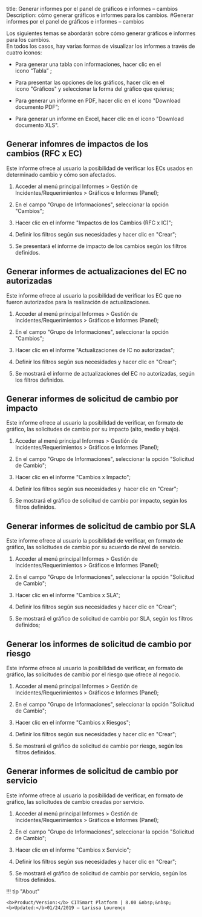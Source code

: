 title: Generar informes por el panel de gráficos e informes – cambios 
Description: cómo generar gráficos e informes para los cambios.
#Generar informes por el panel de gráficos e informes – cambios

Los siguientes temas se abordarán sobre cómo generar gráficos e informes para los cambios.  
En todos los casos, hay varias formas de visualizar los informes a través de
cuatro iconos:  

 - Para generar una tabla con informaciones, hacer clic en el icono “Tabla” ;

 - Para presentar las opciones de los gráficos, hacer clic en el
    icono "Gráficos" y seleccionar la forma del gráfico que quieras;

 - Para generar un informe en PDF, hacer clic en el icono "Download documento
    PDF”;

 - Para generar un informe en Excel, hacer clic en el icono "Download documento
    XLS".  

Generar infomres de impactos de los cambios (RFC x EC)
------------------------------------------------------

Este informe ofrece al usuario la posibilidad de verificar los ECs usados en
determinado cambio y cómo son afectados.

1.  Acceder al menú principal Informes \> Gestión de
    Incidentes/Requerimientos \> Gráficos e Informes (Panel);

2.  En el campo "Grupo de Informaciones", seleccionar la opción "Cambios";

3.  Hacer clic en el informe "Impactos de los Cambios (RFC x IC)";

4.  Definir los filtros según sus necesidades y hacer clic en "Crear";

5.  Se presentará el informe de impacto de los cambios según los filtros
    definidos.

Generar informes de actualizaciones del EC no autorizadas
---------------------------------------------------------

Este informe ofrece al usuario la posibilidad de verificar los EC que no fueron
autorizados para la realización de actualizaciones.

1.  Acceder al menú principal Informes \> Gestión de
    Incidentes/Requerimientos \> Gráficos e Informes (Panel);

2.  En el campo "Grupo de Informaciones", seleccionar la opción "Cambios";

3.  Hacer clic en el informe "Actualizaciones de IC no autorizadas";

4.  Definir los filtros según sus necesidades y hacer clic en "Crear";

5.  Se mostrará el informe de actualizaciones del EC no autorizadas, según los
    filtros definidos.

Generar informes de solicitud de cambio por impacto
---------------------------------------------------

Este informe ofrece al usuario la posibilidad de verificar, en formato de
gráfico, las solicitudes de cambio por su impacto (alto, medio y bajo).

1.  Acceder al menú principal Informes \> Gestión de Incidentes/Requerimientos
    \> Gráficos e Informes (Panel);

2.  En el campo "Grupo de Informaciones", seleccionar la opción "Solicitud de
    Cambio";

3.  Hacer clic en el informe "Cambios x Impacto";

4.  Definir los filtros según sus necesidades y  hacer clic en "Crear";

5.  Se mostrará el gráfico de solicitud de cambio por impacto, según los filtros
    definidos.

Generar informes de solicitud de cambio por SLA
-----------------------------------------------

Este informe ofrece al usuario la posibilidad de verificar, en formato de
gráfico, las solicitudes de cambio por su acuerdo de nivel de servicio.

1.  Acceder al menú principal Informes \> Gestión de Incidentes/Requerimientos
    \> Gráficos e Informes (Panel);

2.  En el campo "Grupo de Informaciones", seleccionar la opción "Solicitud de
    Cambio";

3.  Hacer clic en el informe "Cambios x SLA";

4.  Definir los filtros según sus necesidades y hacer clic en "Crear";

5.  Se mostrará el gráfico de solicitud de cambio por SLA, según los filtros
    definidos;

Generar los informes de solicitud de cambio por riesgo
------------------------------------------------------

Este informe ofrece al usuario la posibilidad de verificar, en formato de
gráfico, las solicitudes de cambio por el riesgo que ofrece al negocio.

1.  Acceder al menú principal Informes \> Gestión de Incidentes/Requerimientos
    \> Gráficos e Informes (Panel);

2.  En el campo "Grupo de Informaciones", seleccionar la opción "Solicitud de
    Cambio";

3.  Hacer clic en el informe "Cambios x Riesgos";

4.  Definir los filtros según sus necesidades y hacer clic en "Crear";

5.  Se mostrará el gráfico de solicitud de cambio por riesgo, según los filtros
    definidos.

Generar informes de solicitud de cambio por servicio
----------------------------------------------------

Este informe ofrece al usuario la posibilidad de verificar, en formato de
gráfico, las solicitudes de cambio creadas por servicio.

1.  Acceder al menú principal Informes \> Gestión de
    Incidentes/Requerimientos \> Gráficos e Informes (Panel);

2.  En el campo "Grupo de Informaciones", seleccionar la opción "Solicitud de
    Cambio";

3.  Hacer clic en el informe "Cambios x Servicio";

4.  Definir los filtros según sus necesidades y hacer clic en "Crear";

5.  Se mostrará el gráfico de solicitud de cambio por servicio, según los
    filtros definidos.
    
!!! tip "About"

    <b>Product/Version:</b> CITSmart Platform | 8.00 &nbsp;&nbsp;
    <b>Updated:</b>01/24/2019 – Larissa Lourenço
